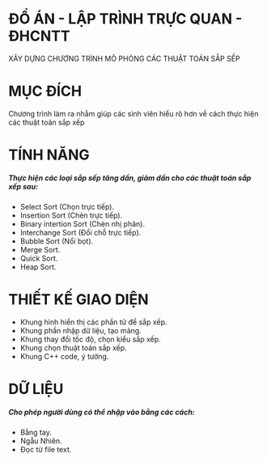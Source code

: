 # ĐỒ ÁN - LẬP TRÌNH TRỰC QUAN - ĐHCNTT
XÂY DỰNG CHƯƠNG TRÌNH MÔ PHỎNG CÁC THUẬT TOÁN SẮP SẾP

# MỤC ĐÍCH
Chương trình làm ra nhằm giúp các sinh viên hiểu rõ hơn về cách thực hiện các thuật toán sắp xếp

# TÍNH NĂNG
##### Thực hiện các loại sắp sếp tăng dần, giảm dần cho các thuật toán sắp xếp sau:
* Select Sort (Chọn trực tiếp).
* Insertion Sort (Chèn trực tiếp).
* Binary intertion Sort (Chèn nhị phân).
* Interchange Sort (Đổi chỗ trực tiếp).
* Bubble Sort (Nổi bọt).
* Merge Sort.
* Quick Sort.
* Heap Sort.

# THIẾT KẾ GIAO DIỆN
* Khung hình hiển thị các phần tử để sắp xếp.
* Khung phần nhập dữ liệu, tạo mảng.
* Khung thay đổi tốc độ, chọn kiểu sắp xếp.
* Khung chọn thuật toán sắp xếp.
* Khung C++ code, ý tưởng.

# DỮ LIỆU
##### Cho phép người dùng có thể nhập vào bằng các cách:
* Bằng tay.
* Ngẫu Nhiên.
* Đọc từ file text.
